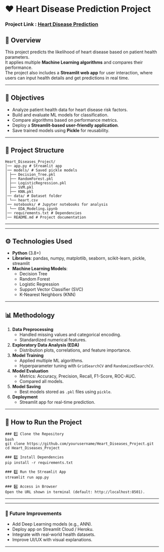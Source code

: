 # ❤️ Heart Disease Prediction Project
### Project Link : [Heart Disease Prediction](https://heartdiseaseprediction6.streamlit.app/)

## 📌 Overview
This project predicts the likelihood of heart disease based on patient health parameters.  
It applies multiple **Machine Learning algorithms** and compares their performance.  
The project also includes a **Streamlit web app** for user interaction, where users can input health details and get predictions in real time.

---

## 🎯 Objectives
- Analyze patient health data for heart disease risk factors.
- Build and evaluate ML models for classification.
- Compare algorithms based on performance metrics.
- Deploy a **Streamlit-based user-friendly application**.
- Save trained models using **Pickle** for reusability.

---

## 📂 Project Structure
```
Heart_Diseases_Project/
│── app.py # Streamlit app
│── models/ # Saved pickle models
│ ├── Decision_Tree.pkl
│ ├── RandomForest.pkl
│ ├── LogisticRegression.pkl
│ ├── SVM.pkl
│ ├── KNN.pkl
│── data/ # Dataset folder
│ └── heart.csv
│── notebooks/ # Jupyter notebooks for analysis
│ └── EDA_Modeling.ipynb
│── requirements.txt # Dependencies
│── README.md # Project documentation
```
---

---

## ⚙️ Technologies Used
- **Python** (3.8+)
- **Libraries**: pandas, numpy, matplotlib, seaborn, scikit-learn, pickle, streamlit
- **Machine Learning Models**:
  - Decision Tree
  - Random Forest
  - Logistic Regression
  - Support Vector Classifier (SVC)
  - K-Nearest Neighbors (KNN)

---

## 📊 Methodology
1. **Data Preprocessing**
   - Handled missing values and categorical encoding.
   - Standardized numerical features.
2. **Exploratory Data Analysis (EDA)**
   - Distribution plots, correlations, and feature importance.
3. **Model Training**
   - Applied multiple ML algorithms.
   - Hyperparameter tuning with `GridSearchCV` and `RandomizedSearchCV`.
4. **Model Evaluation**
   - Metrics: Accuracy, Precision, Recall, F1-Score, ROC-AUC.
   - Compared all models.
5. **Model Saving**
   - Best models stored as `.pkl` files using `pickle`.
6. **Deployment**
   - Streamlit app for real-time prediction.

---

## 🚀 How to Run the Project
```
### 1️⃣ Clone the Repository
bash
git clone https://github.com/yourusername/Heart_Diseases_Project.git
cd Heart_Diseases_Project

### 2️⃣ Install Dependencies
pip install -r requirements.txt

### 3️⃣ Run the Streamlit App
streamlit run app.py

### 4️⃣ Access in Browser
Open the URL shown in terminal (default: http://localhost:8501).
```
---

---
### 🔮 Future Improvements

* Add Deep Learning models (e.g., ANN).
* Deploy app on Streamlit Cloud / Heroku.
* Integrate with real-world health datasets.
* Improve UI/UX with visual explanations.
---
